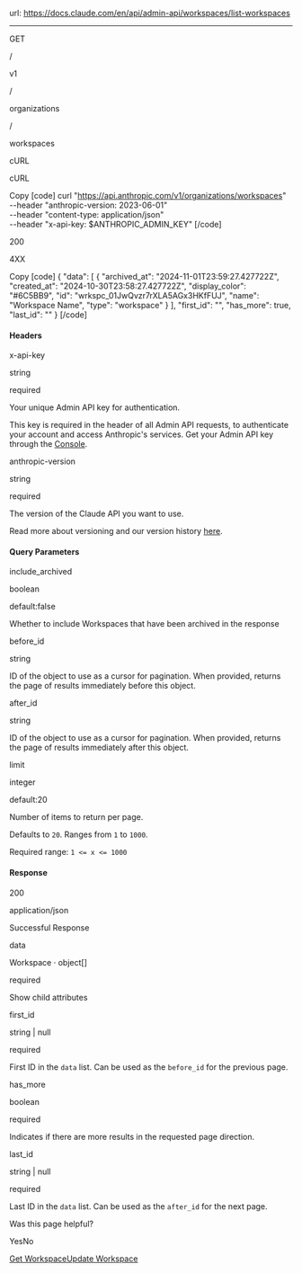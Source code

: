url: https://docs.claude.com/en/api/admin-api/workspaces/list-workspaces

---

GET

/

v1

/

organizations

/

workspaces

cURL

cURL

Copy
[code]
    curl "https://api.anthropic.com/v1/organizations/workspaces" \
      --header "anthropic-version: 2023-06-01" \
      --header "content-type: application/json" \
      --header "x-api-key: $ANTHROPIC_ADMIN_KEY"
[/code]

200

4XX

Copy
[code]
    {
      "data": [
        {
          "archived_at": "2024-11-01T23:59:27.427722Z",
          "created_at": "2024-10-30T23:58:27.427722Z",
          "display_color": "#6C5BB9",
          "id": "wrkspc_01JwQvzr7rXLA5AGx3HKfFUJ",
          "name": "Workspace Name",
          "type": "workspace"
        }
      ],
      "first_id": "<string>",
      "has_more": true,
      "last_id": "<string>"
    }
[/code]

#### Headers

x-api-key

string

required

Your unique Admin API key for authentication.

This key is required in the header of all Admin API requests, to authenticate your account and access Anthropic's services. Get your Admin API key through the [Console](https://console.anthropic.com/settings/admin-keys).

anthropic-version

string

required

The version of the Claude API you want to use.

Read more about versioning and our version history [here](/api/versioning).

#### Query Parameters

include\_archived

boolean

default:false

Whether to include Workspaces that have been archived in the response

before\_id

string

ID of the object to use as a cursor for pagination. When provided, returns the page of results immediately before this object.

after\_id

string

ID of the object to use as a cursor for pagination. When provided, returns the page of results immediately after this object.

limit

integer

default:20

Number of items to return per page.

Defaults to `20`. Ranges from `1` to `1000`.

Required range: `1 <= x <= 1000`

#### Response

200

application/json

Successful Response

data

Workspace · object\[\]

required

Show child attributes

first\_id

string | null

required

First ID in the `data` list. Can be used as the `before_id` for the previous page.

has\_more

boolean

required

Indicates if there are more results in the requested page direction.

last\_id

string | null

required

Last ID in the `data` list. Can be used as the `after_id` for the next page.

Was this page helpful?

YesNo

[Get Workspace](/en/api/admin-api/workspaces/get-workspace)[Update Workspace](/en/api/admin-api/workspaces/update-workspace)
